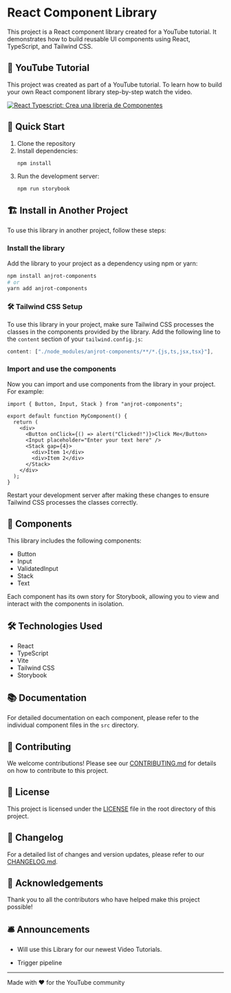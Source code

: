 # React Component Library

This project is a React component library created for a YouTube tutorial. It demonstrates how to build reusable UI components using React, TypeScript, and Tailwind CSS.

## 🎥 YouTube Tutorial

This project was created as part of a YouTube tutorial. To learn how to build your own React component library step-by-step watch the video.

[![React Typescript: Crea una libreria de Componentes](https://img.youtube.com/vi/9CU4jkxm-Ps/maxresdefault.jpg)](https://www.youtube.com/playlist?list=PLoOnCUvhzJYOk_s-NQOeWdzPaYmXZGzDj "React Typescript: Crea una libreria de Componentes")

## 🚀 Quick Start

1. Clone the repository
2. Install dependencies:
   ```
   npm install
   ```
3. Run the development server:
   ```
   npm run storybook
   ```

## 🏗️ Install in Another Project

To use this library in another project, follow these steps:

### Install the library

Add the library to your project as a dependency using npm or yarn:

```bash
npm install anjrot-components
# or
yarn add anjrot-components
```

### 🛠️ Tailwind CSS Setup

To use this library in your project, make sure Tailwind CSS processes the classes in the components provided by the library. Add the following line to the `content` section of your `tailwind.config.js`:

```javascript
content: ["./node_modules/anjrot-components/**/*.{js,ts,jsx,tsx}"],
```

### Import and use the components

Now you can import and use components from the library in your project. For example:

```tsx
import { Button, Input, Stack } from "anjrot-components";

export default function MyComponent() {
  return (
    <div>
      <Button onClick={() => alert("Clicked!")}>Click Me</Button>
      <Input placeholder="Enter your text here" />
      <Stack gap={4}>
        <div>Item 1</div>
        <div>Item 2</div>
      </Stack>
    </div>
  );
}
```

Restart your development server after making these changes to ensure Tailwind CSS processes the classes correctly.

## 🧱 Components

This library includes the following components:

- Button
- Input
- ValidatedInput
- Stack
- Text

Each component has its own story for Storybook, allowing you to view and interact with the components in isolation.

## 🛠️ Technologies Used

- React
- TypeScript
- Vite
- Tailwind CSS
- Storybook

## 📚 Documentation

For detailed documentation on each component, please refer to the individual component files in the `src` directory.

## 🤝 Contributing

We welcome contributions! Please see our [CONTRIBUTING.md](./CONTRIBUTING.md) for details on how to contribute to this project.

## 📜 License

This project is licensed under the [LICENSE](./LICENSE) file in the root directory of this project.

## 📝 Changelog

For a detailed list of changes and version updates, please refer to our [CHANGELOG.md](./CHANGELOG.md).

## 🙏 Acknowledgements

Thank you to all the contributors who have helped make this project possible!

## 🛎️ Announcements

- Will use this Library for our newest Video Tutorials.

- Trigger pipeline

---

Made with ❤️ for the YouTube community
